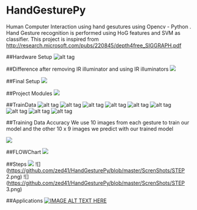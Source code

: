 # HandGesturePy
Human Computer Interaction using hand gesutures using Opencv - Python .
Hand Gesture recognition is performed using HoG features and SVM as classifier.
This project is inspired from http://research.microsoft.com/pubs/220845/depth4free_SIGGRAPH.pdf

##Hardware Setup
![alt tag](https://github.com/zed41/HandGesturePy/blob/master/ScrenShots/hardware_setup.png)

##Difference after removing IR illuminator and using IR illuminators
![](https://github.com/zed41/HandGesturePy/blob/master/ScrenShots/cam_different.png)

##Final Setup
![](https://github.com/zed41/HandGesturePy/blob/master/ScrenShots/final_setup.jpg)

##Project Modules
![](https://github.com/zed41/HandGesturePy/blob/master/ScrenShots/project_modules.png)

##TrainData
![alt tag](https://github.com/zed41/HandGesturePy/blob/master/TrainData2/1_1.jpg)
![alt tag](https://github.com/zed41/HandGesturePy/blob/master/TrainData2/2_1.jpg)
![alt tag](https://github.com/zed41/HandGesturePy/blob/master/TrainData2/3_1.jpg)
![alt tag](https://github.com/zed41/HandGesturePy/blob/master/TrainData2/4_1.jpg)
![alt tag](https://github.com/zed41/HandGesturePy/blob/master/TrainData2/5_1.jpg)
![alt tag](https://github.com/zed41/HandGesturePy/blob/master/TrainData2/6_1.jpg)
![alt tag](https://github.com/zed41/HandGesturePy/blob/master/TrainData2/7_1.jpg)
![alt tag](https://github.com/zed41/HandGesturePy/blob/master/TrainData2/8_1.jpg)
![alt tag](https://github.com/zed41/HandGesturePy/blob/master/TrainData2/9_1.jpg)

##Training Data Accuracy
  We use 10 images from each gesture to train our model and the other 10 x 9 images we predict with  our trained model
  

 ![](https://github.com/zed41/HandGesturePy/blob/master/ScrenShots/Screenshot%20from%202016-05-31%2019_35_51.png)
 
##FLOWChart
![](https://github.com/zed41/HandGesturePy/blob/master/ScrenShots/FLOWCHART.png)

##Steps
![](https://github.com/zed41/HandGesturePy/blob/master/ScrenShots/STEP1.png)
![](https://github.com/zed41/HandGesturePy/blob/master/ScrenShots/STEP 2.png)
![](https://github.com/zed41/HandGesturePy/blob/master/ScrenShots/STEP 3.png)

##Applications
[![IMAGE ALT TEXT HERE](https://img.youtube.com/vi/0f0RNrLPD8c/0.jpg)](https://www.youtube.com/watch?v=0f0RNrLPD8c)

